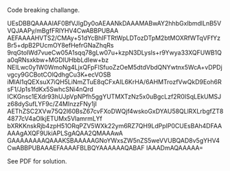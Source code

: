 Code breaking challange.

UEsDBBQAAAAIAF0BfVJIgDy0oAEAANkDAAAMABwAY2hhbGxlbmdlLnB5VVQJAAPy/mBgfFRlYHV4CwABBPUBAA
AEFAAAAHVTS2/CMAy+51dYcBhIFTRtWpLDTozDTpM2btMOXRfWTqVFfYzBr5+dpB2PUcmOY8efHefrGNaZhqRs
9rqGtoIWd7vueCw05A1sqq78gLw07u+kzpN3DLysls+r9Ywya33XQFUWB1Qa0qRNsxkbw+MGDlUHbbLdIew+bz
NEILwc0y1W0WmoNg4LjxQFpFlSfuoZzOeM5dtdVbdQNYwtnx5WcA+vDPDjvgcy9GCBotCOlQdhgCu3K+ecVOSB
iMlAl1qQEXsuX7iQH5LiNmZTuE8qCFxAIL6KrHA/6AHMTrozfVwQkD9Eoh6RsF1/Jp1s1fdKx5SwhcSNi4nQrd
ICKGnsc1EXdr93hUJpVpNPfh5ggYUTMXTzNz5x0uBgcLzf2R0ISqLEkUMSJz68dySufLYF9c/Z4MInzzFNy1jI
AEThZSC2XVw75Q2I60BsZ67cvFXoDWQjf4wskoGxDYAU58QLlRXLrbgfZT84877cV4aOlkjETUMx5VlamrmLYf
bXRKKnskRjb4zpH51ORqPZV5WXk22ym6RZ7QH9LdPplP0CUEsBAh4DFAAAAAgAXQF9UkiAPLSgAQAA2QMAAAwA
GAAAAAAAAQAAAKSBAAAAAGNoYWxsZW5nZS5weVVUBQAD8v5gYHV4CwABBPUBAAAEFAAAAFBLBQYAAAAAAQABAF
IAAADmAQAAAAA=

See PDF for solution.
